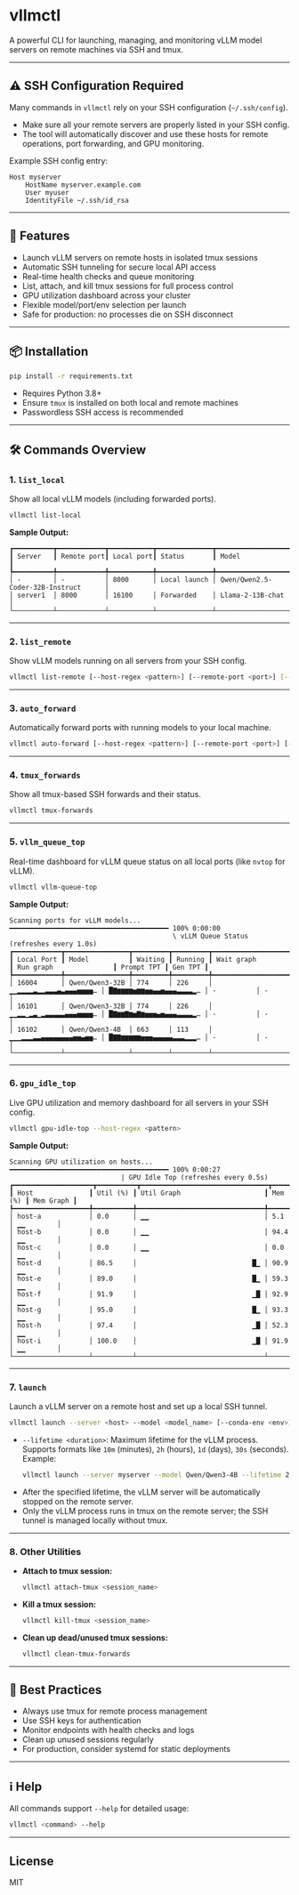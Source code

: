 # vllmctl

A powerful CLI for launching, managing, and monitoring vLLM model servers on remote machines via SSH and tmux.

---

## ⚠️ SSH Configuration Required

Many commands in `vllmctl` rely on your SSH configuration (`~/.ssh/config`).
- Make sure all your remote servers are properly listed in your SSH config.
- The tool will automatically discover and use these hosts for remote operations, port forwarding, and GPU monitoring.

Example SSH config entry:
```
Host myserver
    HostName myserver.example.com
    User myuser
    IdentityFile ~/.ssh/id_rsa
```

---

## 🚀 Features
- Launch vLLM servers on remote hosts in isolated tmux sessions
- Automatic SSH tunneling for secure local API access
- Real-time health checks and queue monitoring
- List, attach, and kill tmux sessions for full process control
- GPU utilization dashboard across your cluster
- Flexible model/port/env selection per launch
- Safe for production: no processes die on SSH disconnect

---

## 📦 Installation

```bash
pip install -r requirements.txt
```
- Requires Python 3.8+
- Ensure `tmux` is installed on both local and remote machines
- Passwordless SSH access is recommended

---

## 🛠️ Commands Overview

### 1. `list_local`
Show all local vLLM models (including forwarded ports).

```bash
vllmctl list-local
```

**Sample Output:**
```
┏━━━━━━━━━━┳━━━━━━━━━━━━┳━━━━━━━━━━━┳━━━━━━━━━━━━━━┳━━━━━━━━━━━━━━━━━━━━━━━━━━━━━━━━━━━━━━┓
┃ Server   ┃ Remote port┃ Local port┃ Status       ┃ Model                                ┃
┡━━━━━━━━━━╇━━━━━━━━━━━━╇━━━━━━━━━━━╇━━━━━━━━━━━━━━╇━━━━━━━━━━━━━━━━━━━━━━━━━━━━━━━━━━━━━━┩
│ -        │ -          │ 8000      │ Local launch │ Qwen/Qwen2.5-Coder-32B-Instruct      │
│ server1  │ 8000       │ 16100     │ Forwarded    │ Llama-2-13B-chat                     │
└──────────┴────────────┴───────────┴──────────────┴──────────────────────────────────────┘
```

---

### 2. `list_remote`
Show vLLM models running on all servers from your SSH config.

```bash
vllmctl list-remote [--host-regex <pattern>] [--remote-port <port>] [--debug]
```

---

### 3. `auto_forward`
Automatically forward ports with running models to your local machine.

```bash
vllmctl auto-forward [--host-regex <pattern>] [--remote-port <port>] [--local-range <start-end>] [--no-kill] [--debug]
```

---

### 4. `tmux_forwards`
Show all tmux-based SSH forwards and their status.

```bash
vllmctl tmux-forwards
```

---

### 5. `vllm_queue_top`
Real-time dashboard for vLLM queue status on all local ports (like `nvtop` for vLLM).

```bash
vllmctl vllm-queue-top
```

**Sample Output:**
```
Scanning ports for vLLM models... ━━━━━━━━━━━━━━━━━━━━━━━━━━━━━━━━━━━━━━━━ 100% 0:00:00
                                         \ vLLM Queue Status (refreshes every 1.0s)                                          
┏━━━━━━━━━━━━┳━━━━━━━━━━━━━━━━┳━━━━━━━━━┳━━━━━━━━━┳━━━━━━━━━━━━━━━━━━━━━━━━┳━━━━━━━━━━━━━━━━━━━━━━━━━┳━━━━━━━━━━━━┳━━━━━━━━━┓
┃ Local Port ┃ Model          ┃ Waiting ┃ Running ┃ Wait graph             ┃ Run graph               ┃ Prompt TPT ┃ Gen TPT ┃
┡━━━━━━━━━━━━╇━━━━━━━━━━━━━━━━╇━━━━━━━━━╇━━━━━━━━━╇━━━━━━━━━━━━━━━━━━━━━━━━╇━━━━━━━━━━━━━━━━━━━━━━━━━╇━━━━━━━━━━━━╇━━━━━━━━━┩
│ 16004      │ Qwen/Qwen3-32B │ 774     │ 226     │ ▁▁▂▂▂▂▃▂▂▃▃▃▄▃▄▄▄▅▅▅▅… │ █▇▆▆▆▆▅▆▆▅▅▄▄▅▄▄▄▃▃▃▃▂… │ -          │ -       │
│ 16101      │ Qwen/Qwen3-32B │ 774     │ 226     │ ▁▁▂▂▁▂▃▁▂▃▃▃▃▃▄▄▄▅▅▅▅… │ █▇▆▆▇▆▅▇▆▅▅▅▄▅▄▄▄▃▃▃▃▂… │ -          │ -       │
│ 16102      │ Qwen/Qwen3-4B  │ 663     │ 113     │ ▁▁▁▂▂▂▃▃▄▄▄▄▄▄▄▄▅▅▄▅▅… │ █▇▇▆▆▆▆▆▅▅▅▄▄▄▄▄▃▃▃▂▂▂… │ -          │ -       │
└────────────┴────────────────┴─────────┴─────────┴────────────────────────┴─────────────────────────┴────────────┴─────────┘
```

---

### 6. `gpu_idle_top`
Live GPU utilization and memory dashboard for all servers in your SSH config.

```bash
vllmctl gpu-idle-top --host-regex <pattern>
```

**Sample Output:**
```
Scanning GPU utilization on hosts... ━━━━━━━━━━━━━━━━━━━━━━━━━━━━━━━━━━━━━━━━ 100% 0:00:27
                            | GPU Idle Top (refreshes every 0.5s)                            
┏━━━━━━━━━━━━━━━━━━━━┳━━━━━━━━━━┳━━━━━━━━━━━━━━━━━━━━━━━━━━━━━━━━┳━━━━━━━━━┳━━━━━━━━━━━┓
┃ Host              ┃ Util (%) ┃ Util Graph                     ┃ Mem (%) ┃ Mem Graph ┃
┡━━━━━━━━━━━━━━━━━━━╇━━━━━━━━━━╇━━━━━━━━━━━━━━━━━━━━━━━━━━━━━━━━╇━━━━━━━━━╇━━━━━━━━━━━┩
│ host-a            │ 0.0      │ ▁▁                             │ 5.1     │ ▁▁        │
│ host-b            │ 0.0      │ ▁▁                             │ 94.4    │ ▁▁        │
│ host-c            │ 0.0      │ ▁▁                             │ 0.0     │ ▁▁        │
│ host-d            │ 86.5     │                             █▁ │ 90.9    │ ▁▁        │
│ host-e            │ 89.0     │                             █▁ │ 59.3    │ ▁▁        │
│ host-f            │ 91.9     │                             ▁█ │ 92.9    │ ▁▁        │
│ host-g            │ 95.0     │                             █▁ │ 93.3    │ ▁▁        │
│ host-h            │ 97.4     │                             ▁█ │ 52.3    │ ▁▁        │
│ host-i            │ 100.0    │                             ▁█ │ 91.9    │ ▁▁        │
└───────────────────┴──────────┴────────────────────────────────┴─────────┴───────────┘
```

---

### 7. `launch`
Launch a vLLM server on a remote host and set up a local SSH tunnel.

```bash
vllmctl launch --server <host> --model <model_name> [--conda-env <env>] [--remote-port <port>] [--local-range <range>] [--timeout <seconds>] [--lifetime <duration>]
```

- `--lifetime <duration>`: Maximum lifetime for the vLLM process. Supports formats like `10m` (minutes), `2h` (hours), `1d` (days), `30s` (seconds). Example:
  ```bash
  vllmctl launch --server myserver --model Qwen/Qwen3-4B --lifetime 2h
  ```
- After the specified lifetime, the vLLM server will be automatically stopped on the remote server.
- Only the vLLM process runs in tmux on the remote server; the SSH tunnel is managed locally without tmux.

---

### 8. Other Utilities

- **Attach to tmux session:**
  ```bash
  vllmctl attach-tmux <session_name>
  ```
- **Kill a tmux session:**
  ```bash
  vllmctl kill-tmux <session_name>
  ```
- **Clean up dead/unused tmux sessions:**
  ```bash
  vllmctl clean-tmux-forwards
  ```

---

## 📝 Best Practices
- Always use tmux for remote process management
- Use SSH keys for authentication
- Monitor endpoints with health checks and logs
- Clean up unused sessions regularly
- For production, consider systemd for static deployments

---

## ℹ️ Help
All commands support `--help` for detailed usage:

```bash
vllmctl <command> --help
```

---

## License
MIT


